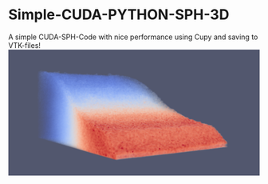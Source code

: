 # Simple-CUDA-PYTHON-SPH-3D
A simple CUDA-SPH-Code with nice performance using Cupy and saving to VTK-files!
![alt text](https://github.com//LeonidBraun/Simple-CUDA-PYTHON-SPH-3D/blob/main/Preview.png?raw=true)
